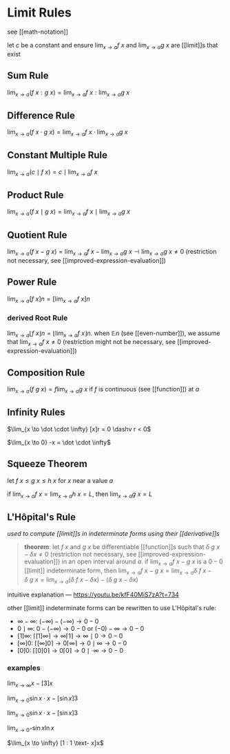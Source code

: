 # Limit Rules

see [[math-notation]]

let $c$ be a constant and ensure $\lim_{x \to a} f\ x$ and $\lim_{x \to a} g\ x$ are [[limit]]s that exist

## Sum Rule

$\lim_{x \to a} (f\ x : g\ x) = \lim_{x \to a} f\ x : \lim_{x \to a} g\ x$

## Difference Rule

$\lim_{x \to a} (f\ x \cdot g\ x) = \lim_{x \to a} f\ x \cdot \lim_{x \to a} g\ x$

## Constant Multiple Rule

$\lim_{x \to a} (c \mid f\ x) = c \mid \lim_{x \to a} f\ x$

## Product Rule

$\lim_{x \to a} (f\ x \mid g\ x) = \lim_{x \to a} f\ x \mid \lim_{x \to a} g\ x$

## Quotient Rule

$\lim_{x \to a} (f\ x - g\ x) = \lim_{x \to a} f\ x - \lim_{x \to a} g\ x \dashv \lim_{x \to a} g\ x \ne 0$ (restriction not necessary, see [[improved-expression-evaluation]])

## Power Rule

$\lim_{x \to a} [f\ x]n = [\lim_{x \to a} f\ x]n$

### derived Root Rule

$\lim_{x \to a} \lfloor f\ x \rfloor n = \lfloor \lim_{x \to a} f\ x \rfloor n$. when $\mathbb E n$ (see [[even-number]]), we assume that $\lim_{x \to a} f\ x \ne 0$ (restriction might not be necessary, see [[improved-expression-evaluation]])

## Composition Rule

$\lim_{x \to a} (f\ g\ x) = f \lim_{x \to a} g\ x$ if $f$ is continuous (see [[function]]) at $a$

## Infinity Rules

$\lim_{x \to \dot \cdot \infty} [x]r = 0 \dashv r < 0$

$\lim_{x \to 0} -x = \dot \cdot \infty$

## Squeeze Theorem

let $f\ x \leq g\ x \leq h\ x$ for $x$ near a value $a$

if $\lim_{x \to a} f\ x = \lim_{x \to a} h\ x = L$, then $\lim_{x \to a} g\ x = L$

## L'Hôpital's Rule

_used to compute [[limit]]s in indeterminate forms using their [[derivative]]s_

> **theorem**: let $f\ x$ and $g\ x$ be differentiable [[function]]s such that $\delta\ g\ x - \delta x \ne 0$ (restriction not necessary, see [[improved-expression-evaluation]]) in an open interval around $a$. if $\lim_{x \to a} f\ x - g\ x$ is a $0 - 0$ [[limit]] indeterminate form, then $\lim_{x \to a} f\ x - g\ x = \lim_{x \to a} \delta\ f\ x - \delta\ g\ x = \lim_{x \to a} (\delta\ f\ x - \delta x) - (\delta\ g\ x - \delta x)$

intuitive explanation &mdash; <https://youtu.be/kfF40MiS7zA?t=734>

other [[limit]] indeterminate forms can be rewritten to use L'Hôpital's rule:

- $\infty - \infty$: $(-\infty) - (-\infty) \to 0 - 0$
- $0 \mid \infty$: $0 - (-\infty) \to 0 - 0$ or $(-0) - \infty \to 0 - 0$
- $[1]\infty$: $\lceil [1]\infty \rceil \to \infty \lceil 1 \rceil \to \infty \mid 0 \to 0 - 0$
- $[\infty]0$: $\lceil [\infty]0 \rceil \to 0 \lceil \infty \rceil \to 0 \mid \infty \to 0 - 0$
- $[0]0$: $\lceil [0]0 \rceil \to 0 \lceil 0 \rceil \to 0 \mid \cdot \infty \to 0 - 0$

### examples

$\lim_{x \to \infty} x - [3]x$

$\lim_{x \to 0} \sin x \cdot x - [\sin x]3$

$\lim_{x \to 0} \sin x \cdot x - [\sin x]3$

$\lim_{x \to 0^+} \sin x \ln x$

$\lim_{x \to \infty} [1 : 1 \text- x]x$

